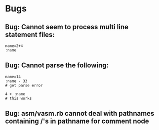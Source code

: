 # Bugs
## Bug: Cannot seem to process multi line statement files:

```
name=2+4
:name
```



## Bug: Cannot parse the following:

```
name=14
:name - 33
# get parse error

4 + :name
# this works
```

## Bug: asm/vasm.rb cannot deal with pathnames containing /'s in pathname for comment node
